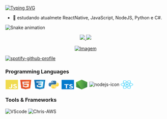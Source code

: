 <!--título-->
[![Typing SVG](https://readme-typing-svg.herokuapp.com/?color=4B0082&size=35&center=true&vCenter=true&width=1000&lines=Opa+bom%3F+Prazer,+Gabriel+Valle)](https://git.io/typing-svg)



- 💾 estudando atualmete ReactNative, JavaScript, NodeJS, Python e C#.


<!--snake-->
![Snake animation](https://github.com/LuigiGF/LuigiGF/blob/output/github-contribution-grid-snake.svg)




<!-- GithubStats -->
<div align="center">
  <a href="https://github.com/gabrielvalle00">
  <img height="165em" src="https://github-readme-stats.vercel.app/api?username=gabrielvalle00&theme=synthwave&hide_border=false&include_all_commits=false&count_private=false"/>
  <img height="165em" src="https://github-readme-stats.vercel.app/api/top-langs/?username=gabrielvalle00&theme=synthwave&hide_border=false&include_all_commits=false&count_private=false&layout=compact"/>
</div>




<!-- GIF -->
<p align="center">
  <img align="center" src="https://github.com/VariableBee/VariableBee/assets/77739311/4e9f41af-6b57-49a7-b15a-74322e96b4d7" alt="Imagem">
</p>

[![spotify-github-profile](https://spotify-github-profile.vercel.app/api/view?uid=31h3e4grb4eyifd76w7lkgoiuxzq&cover_image=true&theme=natemoo-re&show_offline=false&background_color=f7c0c0&interchange=false&bar_color=18df11&bar_color_cover=false)](https://spotify-github-profile.vercel.app/api/view?uid=31h3e4grb4eyifd76w7lkgoiuxzq&redirect=true)


<!-- Skills: Programming Languages -->
  <div style="flex-basis: 48%;">
    <h3>Programming Languages</h3>
    <img align="center" alt="Js" height="30" width="40" src="https://raw.githubusercontent.com/devicons/devicon/master/icons/javascript/javascript-plain.svg">
    <img align="center" alt="HTML" height="30" width="40" src="https://raw.githubusercontent.com/devicons/devicon/master/icons/html5/html5-original.svg">
    <img align="center" alt="CSS" height="30" width="40" src="https://raw.githubusercontent.com/devicons/devicon/master/icons/css3/css3-original.svg">
    <img align="center" alt="Python" height="30" width="40" src="https://raw.githubusercontent.com/devicons/devicon/master/icons/python/python-original.svg">
    <img align="center" alt="Rafa-Ts" height="30" width="40" src="https://raw.githubusercontent.com/devicons/devicon/master/icons/typescript/typescript-plain.svg">
    <img align="center" height="30" width="40" alt="nodejs-icon" src="https://raw.githubusercontent.com/devicons/devicon/master/icons/nodejs/nodejs-original.svg">
    <img align="center" height="30" width="40" alt="nodejs-icon" src="https://raw.githubusercontent.com/jmnote/z-icons/master/svg/cpp.svg">
     <img align="center" height="30" width="40" alt="react-icon" src="https://raw.githubusercontent.com/devicons/devicon/master/icons/react/react-original.svg">
  </div>
  
  <!-- Skills: Tools & Frameworks -->
<div style="flex-basis: 48%;">
    <h3>Tools & Frameworks</h3>
    <img align="center" alt="VScode" height="30" width="40" src="https://cdn.jsdelivr.net/gh/devicons/devicon/icons/vscode/vscode-original.svg">
    <img align="center" alt="Chris-AWS" height="30" width="40" src="https://cdn.jsdelivr.net/gh/devicons/devicon/icons/git/git-original.svg">
  </div>
  

